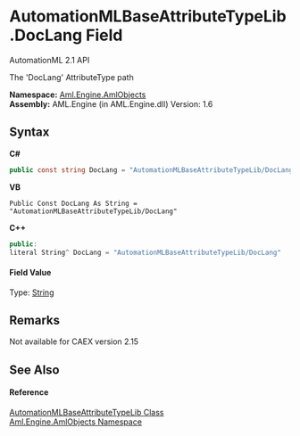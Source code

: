# AutomationMLBaseAttributeTypeLib.DocLang Field
AutomationML 2.1 API 

The 'DocLang' AttributeType path

**Namespace:**&nbsp;<a href="N_Aml_Engine_AmlObjects">Aml.Engine.AmlObjects</a><br />**Assembly:**&nbsp;AML.Engine (in AML.Engine.dll) Version: 1.6

## Syntax

**C#**<br />
``` C#
public const string DocLang = "AutomationMLBaseAttributeTypeLib/DocLang"
```

**VB**<br />
``` VB
Public Const DocLang As String = "AutomationMLBaseAttributeTypeLib/DocLang"
```

**C++**<br />
``` C++
public:
literal String^ DocLang = "AutomationMLBaseAttributeTypeLib/DocLang"
```


#### Field Value
Type: <a href="https://docs.microsoft.com/dotnet/api/system.string" target="_parent" rel="noopener noreferrer">String</a>

## Remarks
Not available for CAEX version 2.15

## See Also


#### Reference
<a href="T_Aml_Engine_AmlObjects_AutomationMLBaseAttributeTypeLib">AutomationMLBaseAttributeTypeLib Class</a><br /><a href="N_Aml_Engine_AmlObjects">Aml.Engine.AmlObjects Namespace</a><br />